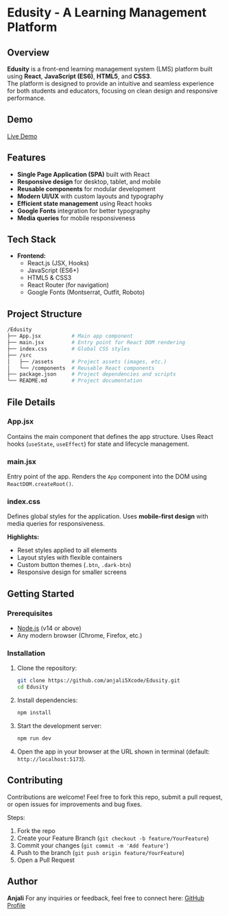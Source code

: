 # Edusity - A Learning Management Platform

## Overview

**Edusity** is a front-end learning management system (LMS) platform built using **React**, **JavaScript (ES6)**, **HTML5**, and **CSS3**.  
The platform is designed to provide an intuitive and seamless experience for both students and educators, focusing on clean design and responsive performance.

## Demo
[Live Demo](https://edusity-pro.vercel.app/)

## Features

- **Single Page Application (SPA)** built with React  
- **Responsive design** for desktop, tablet, and mobile  
- **Reusable components** for modular development  
- **Modern UI/UX** with custom layouts and typography  
- **Efficient state management** using React hooks  
- **Google Fonts** integration for better typography  
- **Media queries** for mobile responsiveness  

## Tech Stack

- **Frontend:**
  - React.js (JSX, Hooks)  
  - JavaScript (ES6+)  
  - HTML5 & CSS3  
  - React Router (for navigation)  
  - Google Fonts (Montserrat, Outfit, Roboto)  

## Project Structure
```bash
/Edusity
├── App.jsx          # Main app component
├── main.jsx         # Entry point for React DOM rendering
├── index.css        # Global CSS styles
├── /src
│   ├── /assets      # Project assets (images, etc.)
│   └── /components  # Reusable React components
├── package.json     # Project dependencies and scripts
└── README.md        # Project documentation
````

## File Details

### App.jsx

Contains the main component that defines the app structure. Uses React hooks (`useState`, `useEffect`) for state and lifecycle management.

### main.jsx

Entry point of the app. Renders the `App` component into the DOM using `ReactDOM.createRoot()`.

### index.css

Defines global styles for the application. Uses **mobile-first design** with media queries for responsiveness.

**Highlights:**

* Reset styles applied to all elements
* Layout styles with flexible containers
* Custom button themes (`.btn`, `.dark-btn`)
* Responsive design for smaller screens

## Getting Started

### Prerequisites

* [Node.js](https://nodejs.org/) (v14 or above)
* Any modern browser (Chrome, Firefox, etc.)

### Installation

1. Clone the repository:

   ```bash
   git clone https://github.com/anjali5Xcode/Edusity.git
   cd Edusity
   ```
2. Install dependencies:

   ```bash
   npm install
   ```
3. Start the development server:

   ```bash
   npm run dev
   ```
4. Open the app in your browser at the URL shown in terminal (default: `http://localhost:5173`).

## Contributing

Contributions are welcome!
Feel free to fork this repo, submit a pull request, or open issues for improvements and bug fixes.

Steps:

1. Fork the repo
2. Create your Feature Branch (`git checkout -b feature/YourFeature`)
3. Commit your changes (`git commit -m 'Add feature'`)
4. Push to the branch (`git push origin feature/YourFeature`)
5. Open a Pull Request

## Author

**Anjali**
For any inquiries or feedback, feel free to connect here:
[GitHub Profile](https://github.com/anjali5Xcode)
